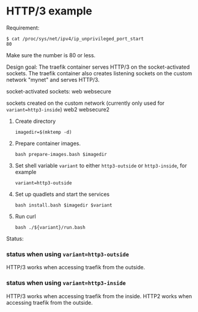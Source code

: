 # HTTP/3 example

Requirement:

```
$ cat /proc/sys/net/ipv4/ip_unprivileged_port_start
80
```
Make sure the number is 80 or less.

Design goal:
The traefik container serves HTTP/3 on the socket-activated sockets.
The traefik container also creates listening sockets on the custom network "mynet" and serves HTTP/3.

socket-activated sockets:
web
websecure

sockets created on the custom network (currently only used for `variant=http3-inside`)
web2
websecure2

1. Create directory
   ```
   imagedir=$(mktemp -d)
   ```
1. Prepare container images.
   ```
   bash prepare-images.bash $imagedir
   ```
2. Set shell variable `variant` to either `http3-outside` or `http3-inside`, for example
   ```
   variant=http3-outside
   ```
3. Set up quadlets and start the services
   ```
   bash install.bash $imagedir $variant
   ```
4. Run curl
   ```
   bash ./${variant}/run.bash
   ```

Status:

### status when using `variant=http3-outside`

HTTP/3 works when accessing traefik from the outside.

### status when using `variant=http3-inside`

HTTP/3 works when accessing traefik from the inside. HTTP2 works when accessing traefik from the outside.
